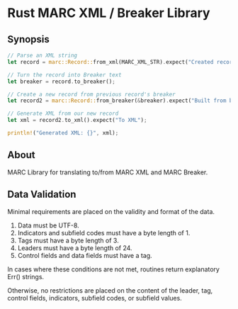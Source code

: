 # Rust MARC XML / Breaker Library

## Synopsis

```rs
// Parse an XML string
let record = marc::Record::from_xml(MARC_XML_STR).expect("Created record from XML");

// Turn the record into Breaker text
let breaker = record.to_breaker();

// Create a new record from previous record's breaker
let record2 = marc::Record::from_breaker(&breaker).expect("Built from breaker");

// Generate XML from our new record
let xml = record2.to_xml().expect("To XML");

println!("Generated XML: {}", xml);
```

## About

MARC Library for translating to/from MARC XML and MARC Breaker.

## Data Validation

Minimal requirements are placed on the validity and format of the data.

1. Data must be UTF-8.
1. Indicators and subfield codes must have a byte length of 1.
1. Tags must have a byte length of 3.
1. Leaders must have a byte length of 24.
1. Control fields and data fields must have a tag.

In cases where these conditions are not met, routines return explanatory
Err() strings.

Otherwise, no restrictions are placed on the content of the leader, 
tag, control fields, indicators, subfield codes, or subfield values.
